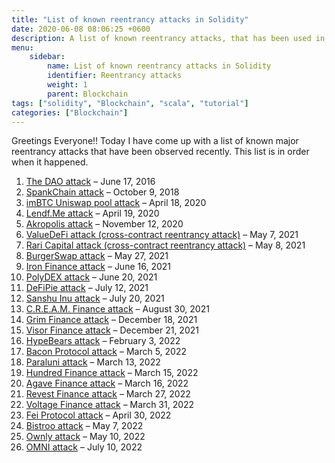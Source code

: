 ```yaml
---
title: "List of known reentrancy attacks in Solidity"
date: 2020-06-08 08:06:25 +0600
description: A list of known reentrancy attacks, that has been used in recent Blockchain hacks. A developer should give it a look before publishing their smart-contract.
menu: 
    sidebar: 
        name: List of known reentrancy attacks in Solidity
        identifier: Reentrancy attacks
        weight: 1
        parent: Blockchain
tags: ["solidity", "Blockchain", "scala", "tutorial"]
categories: ["Blockchain"]
---
```


Greetings Everyone!! Today I have come up with a list of known major reentrancy attacks that have been observed recently. This list is in order when it happened.

1. [The DAO attack](https://medium.com/@zhongqiangc/smart-contract-reentrancy-thedao-f2da1d25180c) – June 17, 2016
2. [SpankChain attack](https://medium.com/swlh/how-spankchain-got-hacked-af65b933393c) – October 9, 2018
3. [imBTC Uniswap pool attack](https://defirate.com/imbtc-uniswap-hack) – April 18, 2020
4. [Lendf.Me attack](https://slowmist.medium.com/slowmist-details-of-lendf-me-reentrancy-attack-3e168ab5f2b1) – April 19, 2020
5. [Akropolis attack](https://peckshield.medium.com/akropolis-incident-root-cause-analysis-c11ee59e05d4) – November 12, 2020
6. [ValueDeFi attack (cross-contract reentrancy attack)](https://inspexco.medium.com/value-defis-invalid-share-calculation-exploit-in-depth-analysis-1c8f97c1416e) – May 7, 2021
7. [Rari Capital attack (cross-contract reentrancy attack)](https://nipunp.medium.com/5-8-21-rari-capital-exploit-timeline-analysis-8beda31cbc1a) – May 8, 2021
8. [BurgerSwap attack](https://quillhashteam.medium.com/burgerswap-flash-loan-attack-analysis-888b1911daef) – May 27, 2021
9. [Iron Finance attack](https://thedefiant.io/not-just-a-bank-run-new-evidence-shows-iron-finance-crashed-due-to-code-exploit) – June 16, 2021
10. [PolyDEX attack](https://polydex.medium.com/plx-locker-smart-contract-incident-post-mortem-75342124a3e8) – June 20, 2021
11. [DeFiPie attack](https://medium.com/defipie/hacking-investigation-85e07454f1c9) – July 12, 2021
12. [Sanshu Inu attack](https://sanshunft.medium.com/woofdate-2-2-0-keanu-compensation-mfund-rebase-update-bcac09707e19) – July 20, 2021
13. [C.R.E.A.M. Finance attack](https://inspexco.medium.com/reentrancy-attack-on-cream-finance-incident-analysis-1c629686b6f5) – August 30, 2021
14. [Grim Finance attack](https://rekt.news/grim-finance-rekt) – December 18, 2021
15. [Visor Finance attack](https://medium.com/visorfinance/post-mortem-for-vvisr-staking-contract-exploit-and-upcoming-migration-7920e1dee55a) – December 21, 2021
16. [HypeBears attack](https://blocksecteam.medium.com/when-safemint-becomes-unsafe-lessons-from-the-hypebears-security-incident-2965209bda2a) – February 3, 2022
17. [Bacon Protocol attack](https://coincodecap.com/bacon-protocol-hacked-reportedly-1m-lost) – March 5, 2022
18. [Paraluni attack](https://coincodecap.com/paraluni-hacked-reportedly-1-7m-lost) – March 13, 2022
19. [Hundred Finance attack](https://twitter.com/danielvf/status/1503756428212936710) – March 15, 2022
20. [Agave Finance attack](https://twitter.com/Mudit__Gupta/status/1503783633877827586) – March 16, 2022
21. [Revest Finance attack](https://slowmist.medium.com/revest-finance-incident-analysis-6fcd9b6be207) – March 27, 2022
22. [Voltage Finance attack](https://rekt.news/voltage-finance-rekt) – March 31, 2022
23. [Fei Protocol attack](https://certik.medium.com/fei-protocol-incident-analysis-8527440696cc) – April 30, 2022
24. [Bistroo attack](https://bistroo.medium.com/post-incident-review-bist-single-asset-staking-binancesmartchain-security-breach-5194590605f) – May 7, 2022
25. [Ownly attack](https://twitter.com/ownlyio/status/1524362090940895234) – May 10, 2022
26. [OMNI attack](https://twitter.com/BlockSecTeam/status/1546141457933025280) – July 10, 2022